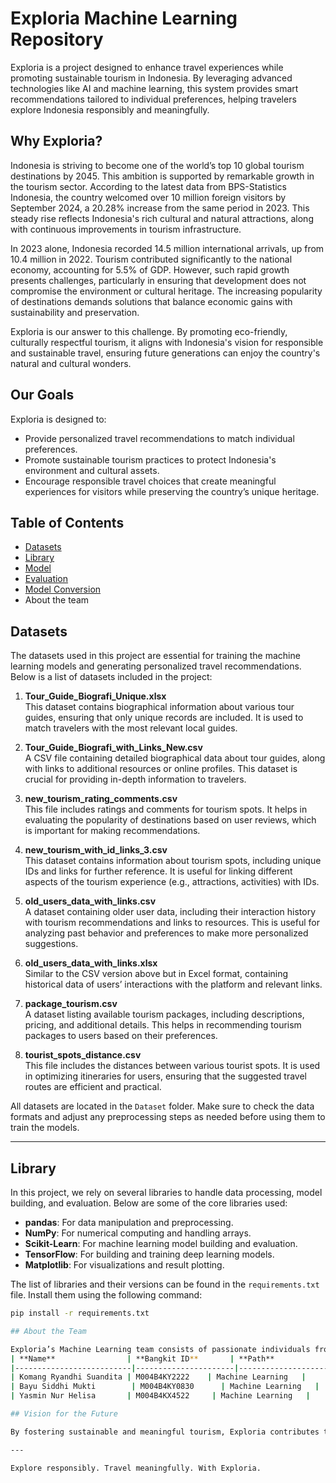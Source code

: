 # Exploria Machine Learning Repository

Exploria is a project designed to enhance travel experiences while promoting sustainable tourism in Indonesia. By leveraging advanced technologies like AI and machine learning, this system provides smart recommendations tailored to individual preferences, helping travelers explore Indonesia responsibly and meaningfully.

## Why Exploria?

Indonesia is striving to become one of the world’s top 10 global tourism destinations by 2045. This ambition is supported by remarkable growth in the tourism sector. According to the latest data from BPS-Statistics Indonesia, the country welcomed over 10 million foreign visitors by September 2024, a 20.28% increase from the same period in 2023. This steady rise reflects Indonesia's rich cultural and natural attractions, along with continuous improvements in tourism infrastructure.

In 2023 alone, Indonesia recorded 14.5 million international arrivals, up from 10.4 million in 2022. Tourism contributed significantly to the national economy, accounting for 5.5% of GDP. However, such rapid growth presents challenges, particularly in ensuring that development does not compromise the environment or cultural heritage. The increasing popularity of destinations demands solutions that balance economic gains with sustainability and preservation.

Exploria is our answer to this challenge. By promoting eco-friendly, culturally respectful tourism, it aligns with Indonesia's vision for responsible and sustainable travel, ensuring future generations can enjoy the country's natural and cultural wonders.

## Our Goals

Exploria is designed to:
- Provide personalized travel recommendations to match individual preferences.
- Promote sustainable tourism practices to protect Indonesia's environment and cultural assets.
- Encourage responsible travel choices that create meaningful experiences for visitors while preserving the country’s unique heritage.

## Table of Contents
- [Datasets](#datasets)
- [Library](#library)
- [Model](#model)
- [Evaluation](#evaluation)
- [Model Conversion](#model-conversion)
- About the team

## Datasets

The datasets used in this project are essential for training the machine learning models and generating personalized travel recommendations. Below is a list of datasets included in the project:

1. **Tour_Guide_Biografi_Unique.xlsx**  
   This dataset contains biographical information about various tour guides, ensuring that only unique records are included. It is used to match travelers with the most relevant local guides.

2. **Tour_Guide_Biografi_with_Links_New.csv**  
   A CSV file containing detailed biographical data about tour guides, along with links to additional resources or online profiles. This dataset is crucial for providing in-depth information to travelers.

3. **new_tourism_rating_comments.csv**  
   This file includes ratings and comments for tourism spots. It helps in evaluating the popularity of destinations based on user reviews, which is important for making recommendations.

4. **new_tourism_with_id_links_3.csv**  
   This dataset contains information about tourism spots, including unique IDs and links for further reference. It is useful for linking different aspects of the tourism experience (e.g., attractions, activities) with IDs.

5. **old_users_data_with_links.csv**  
   A dataset containing older user data, including their interaction history with tourism recommendations and links to resources. This is useful for analyzing past behavior and preferences to make more personalized suggestions.

6. **old_users_data_with_links.xlsx**  
   Similar to the CSV version above but in Excel format, containing historical data of users’ interactions with the platform and relevant links.

7. **package_tourism.csv**  
   A dataset listing available tourism packages, including descriptions, pricing, and additional details. This helps in recommending tourism packages to users based on their preferences.

8. **tourist_spots_distance.csv**  
   This file includes the distances between various tourist spots. It is used in optimizing itineraries for users, ensuring that the suggested travel routes are efficient and practical.

All datasets are located in the `Dataset` folder. Make sure to check the data formats and adjust any preprocessing steps as needed before using them to train the models.

---

## Library

In this project, we rely on several libraries to handle data processing, model building, and evaluation. Below are some of the core libraries used:

- **pandas**: For data manipulation and preprocessing.
- **NumPy**: For numerical computing and handling arrays.
- **Scikit-Learn**: For machine learning model building and evaluation.
- **TensorFlow**: For building and training deep learning models.
- **Matplotlib**: For visualizations and result plotting.

The list of libraries and their versions can be found in the `requirements.txt` file. Install them using the following command:

```bash
pip install -r requirements.txt

## About the Team

Exploria’s Machine Learning team consists of passionate individuals from Bangkit 2024 Batch 2:
| **Name**                | **Bangkit ID**       | **Path**           |
|--------------------------|----------------------|--------------------|
| Komang Ryandhi Suandita | M004B4KY2222    | Machine Learning   |
| Bayu Siddhi Mukti        | M004B4KY0830      | Machine Learning   |
| Yasmin Nur Helisa       | M004B4KX4522     | Machine Learning   |

## Vision for the Future

By fostering sustainable and meaningful tourism, Exploria contributes to Indonesia’s goal of becoming a global tourism powerhouse. Our platform combines cutting-edge technology with a commitment to preservation, ensuring a brighter, balanced future for Indonesia’s tourism industry.

---

Explore responsibly. Travel meaningfully. With Exploria.
